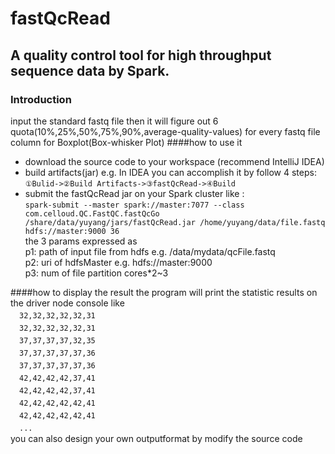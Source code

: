 fastQcRead
===
A quality control tool for high throughput sequence data by Spark.
---
### Introduction
input the standard fastq file then it will figure out 6 quota(10%,25%,50%,75%,90%,average-quality-values) for every fastq file column  for Boxplot(Box-whisker Plot)
####how to use it
* download the source code to your workspace (recommend IntelliJ IDEA)
* build artifacts(jar) e.g. In IDEA you can accomplish it by follow 4 steps:<br> `①Bulid->②Build Artifacts->③fastQcRead->④Build`
* submit the fastQcRead jar on your Spark cluster like :<br>
`spark-submit --master spark://master:7077 --class com.celloud.QC.FastQC.fastQcGo /share/data/yuyang/jars/fastQcRead.jar /home/yuyang/data/file.fastq hdfs://master:9000 36` <br>the 3 params expressed as <br>
p1: path of input file from hdfs e.g. /data/mydata/qcFile.fastq<br>
p2: uri of hdfsMaster e.g. hdfs://master:9000<br>
p3: num of file partition  cores*2~3<br>

####how to display the result
the program will print the statistic results on the driver node console like<br>
　`32,32,32,32,32,31`<br>
　`32,32,32,32,32,31`<br>
　`37,37,37,37,32,35`<br>
　`37,37,37,37,37,36`<br>
　`37,37,37,37,37,36`<br>
　`42,42,42,42,37,41`<br>
　`42,42,42,42,37,41`<br>
　`42,42,42,42,42,41`<br>
　`42,42,42,42,42,41`<br>
　`...`<br>
you can also design your own outputformat by modify the source code
